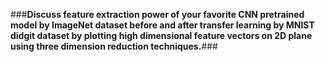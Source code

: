 ###**Discuss feature extraction power of your favorite CNN pretrained model by
ImageNet dataset before and after transfer learning by
MNIST didgit dataset by plotting high dimensional
feature vectors on 2D plane using three dimension reduction techniques.**###
